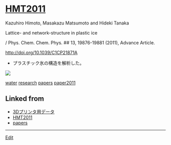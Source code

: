 # [HMT2011](HMT2011)

Kazuhiro Himoto, Masakazu Matsumoto and Hideki Tanaka

Lattice- and network-structure in plastic ice

/ Phys. Chem. Chem. Phys. ## 13, 19876-19881 (2011), Advance Article.

http://doi.org/10.1039/C1CP21871A


* プラスチック氷の構造を解析した。

![](https://i.gyazo.com/39cf7ec2d5b8203767fd552acae17760.gif)



[water](water) [research](research) [papers](papers) [paper2011](paper2011) 


## Linked from

* [3Dプリンタ用データ](3Dプリンタ用データ.md)
* [HMT2011](HMT2011.md)
* [papers](papers.md)


----
[Edit](https://github.com/vitroid/vitroid.github.io/edit/master/MD/HMT2011.md)
